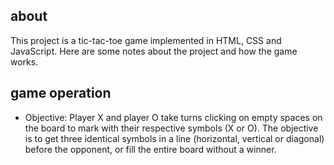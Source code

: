 ## about
This project is a tic-tac-toe game implemented in HTML, CSS and JavaScript. Here are some notes about the project and how the game works.

## game operation
* Objective: Player X and player O take turns clicking on empty spaces on the board to mark with their respective symbols (X or O). The objective is to get three identical symbols in a line (horizontal, vertical or diagonal) before the opponent, or fill the entire board without a winner.
